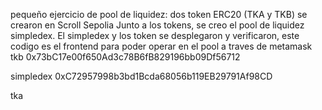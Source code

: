 pequeño ejercicio de pool de liquidez:
dos token ERC20 (TKA y TKB) se crearon en Scroll Sepolia
Junto a los tokens, se creo el pool de liquidez simpledex.
El simpledex y los token se desplegaron y verificaron,
este codigo es el frontend para poder operar en el pool
a traves de metamask
tkb 0x73bC17e00f650Ad3c78B6fB829196bb09Df56712

simpledex 0xC72957998b3bd1Bcda68056b119EB29791Af98CD

tka 
